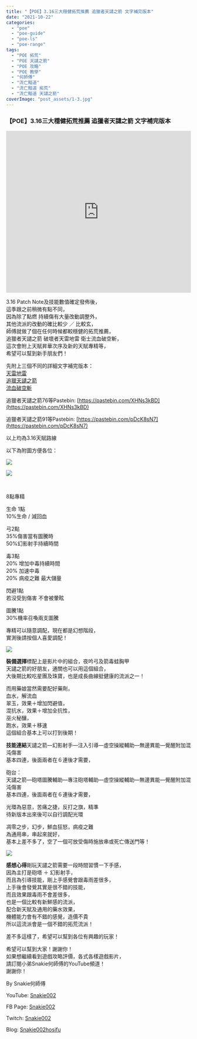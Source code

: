 ```yaml
---
title: "【POE】3.16三大穩健拓荒推薦 追獵者天譴之箭 文字補完版本"
date: "2021-10-22"
categories: 
  - "poe"
  - "poe-guide"
  - "poe-ls"
  - "poe-range"
tags: 
  - "POE 拓荒"
  - "POE 天譴之箭"
  - "POE 攻略"
  - "POE 教學"
  - "何師傅"
  - "流亡黯道"
  - "流亡黯道 拓荒"
  - "流亡黯道 天譴之箭"
coverImage: "post_assets/1-3.jpg"
---
```


### 【POE】3.16三大穩健拓荒推薦 追獵者天譴之箭 文字補完版本

<iframe width="100%" height="440"src="https://www.youtube.com/embed/bWsAZFayMts"
  title="YouTube video player" frameborder="0" allow="accelerometer; autoplay;
  clipboard-write; encrypted-media; gyroscope; picture-in-picture; web-share"
  referrerpolicy="strict-origin-when-cross-origin" allowfullscreen></iframe>
  
3.16 Patch Note及技能數值確定發佈後，  
這季跟之前稍微有點不同，  
因為除了點燃 持續傷有大量改動調整外，  
其他流派的改動的確比較少 ／ 比較玄，  
師傅就做了個在任何時候都較穩健的拓荒推薦，  
追獵者天譴之箭 破壞者天雷地雷 衛士流血破空斬，  
這次會附上天賦昇華次序及新的天賦專精等，  
希望可以幫到新手朋友們！  

  
先附上三個不同的詳細文字補完版本：  
[天雷地雷](https://snakie002hosifu.blog/052-1/)  
[追獵天譴之箭](https://snakie002hosifu.blog/052-2/)  
[流血破空斬](https://snakie002hosifu.blog/052-3/)  

  
追獵者天譴之箭76等Pastebin: [https://pastebin.com/XHNs3kBD](https://pastebin.com/XHNs3kBD)  

  
追獵者天譴之箭91等Pastebin: [https://pastebin.com/pDcK8sN7](https://pastebin.com/pDcK8sN7)  

  
以上均為3.16天賦路線  

  
以下為附圖方便各位：  

  
![](post_assets/1-19-1024x875.png)  

  
![](post_assets/2-15.png)  

  
   

  
8點專精  

  
生命 1點  
10%生命 / 減回血  

  
弓2點  
35%傷害當有圖騰時  
50%幻影射手持續時間  

  
毒3點  
20% 增加中毒持續時間  
20% 加速中毒  
20% 病疫之難 最大儲量  

  
閃避1點  
若沒受到傷害 不會被暈眩  

  
圖騰1點  
30%機率召喚兩支圖騰  

  
專精可以隨意調配，現在都是幻想階段，  
實測後請按個人喜愛調配！  

  
![](post_assets/3-11.png)  

  
**裝備選擇**標配上是影片中的組合，夜吟弓及箭毒蛙胸甲  
天譴之箭的好朋友，通關也可以用這個組合，  
大後期比較吃星團及珠寶，也是成長曲線挺健康的流派之一！  

  
而用藥娘當然需要配好藥劑，  
血水，解流血  
翠玉，效果＋增加閃避值，  
混抗水，效果＋增加全抗性，  
巫火秘釀，  
跑水，效果＋移速  
這個組合基本上可以打到後期！  

  
**技能連結**天譴之箭—幻影射手—注入引導—虛空操縱輔助—無邊異能—覺醒附加混沌傷害  
基本四連，後面兩者在６連後才需要，  

  
砲台：  
天譴之箭—砲塔圖騰輔助—專注砲塔輔助—虛空操縱輔助—無邊異能—覺醒附加混沌傷害  
基本四連，後面兩者在６連後才需要，  

  
光環為惡意，苦痛之捷，反打之旗，精準  
待新版本出來後可以自行調配光環  

  
凋零之步，幻步，鮮血狂怒，病疫之難  
為通用串，串起來就好，  
基本上差不多了，空了一個可放受傷時施放串或死亡傳送門等！  

  
![](post_assets/4-8.png)  

  
**感想心得**剛玩天譴之箭需要一段時間習慣一下手感，  
因為主打是砲塔 ＋ 幻影射手，  
而且為引導技能，剛上手感覺會跟毒雨差很多，  
上手後會發覺其實是很不錯的技能，  
而且效果跟毒雨不會差很多，  
也是一個比較有新鮮感的流派，  
配合新天賦及通用的藥水效果，  
機體能力會有不錯的感覺，造價不貴  
所以這流派會是一個不錯的拓荒流派！  

  
差不多這樣了，希望可以幫到各位有興趣的玩家！  

  
希望可以幫到大家！謝謝你！  
如果想繼續看到遊戲攻略評價，各式各樣遊戲影片，  
請訂閱小弟Snakie何師傅的YouTube頻道！  
謝謝你！  

  
By Snakie何師傅  

  
YouTube: [Snakie002](https://www.youtube.com/c/Snakie002/)  

  
FB Page: [Snakie002](https://www.facebook.com/Snakie002/)  

  
Twitch: [Snakie002](https://www.twitch.tv/snakie002/)  

  
Blog: [Snakie002hosifu](https://snakie002hosifu.blog/)
